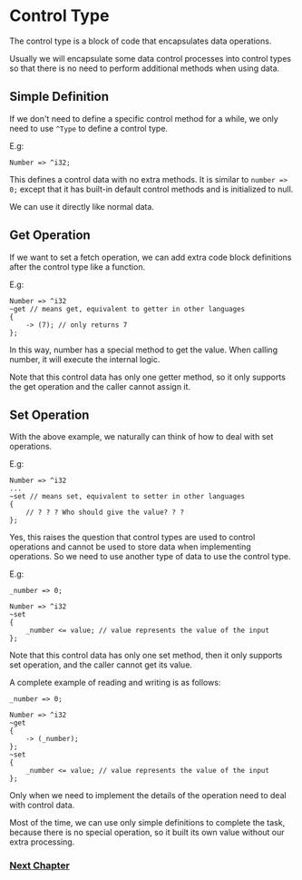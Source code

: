 # Control Type
The control type is a block of code that encapsulates data operations.

Usually we will encapsulate some data control processes into control types so that there is no need to perform additional methods when using data.

## Simple Definition
If we don't need to define a specific control method for a while, we only need to use `^Type` to define a control type.

E.g:
```
Number => ^i32;
```
This defines a control data with no extra methods. It is similar to `number => 0;` except that it has built-in default control methods and is initialized to null.

We can use it directly like normal data.

## Get Operation
If we want to set a fetch operation, we can add extra code block definitions after the control type like a function.

E.g:
```
Number => ^i32
~get // means get, equivalent to getter in other languages
{
    -> (7); // only returns 7
};
```
In this way, number has a special method to get the value. When calling number, it will execute the internal logic.

Note that this control data has only one getter method, so it only supports the get operation and the caller cannot assign it.
## Set Operation
With the above example, we naturally can think of how to deal with set operations.

E.g:
```
Number => ^i32
...
~set // means set, equivalent to setter in other languages
{
    // ? ? ? Who should give the value? ? ?
};
```
Yes, this raises the question that control types are used to control operations and cannot be used to store data when implementing operations.
So we need to use another type of data to use the control type.

E.g:
```
_number => 0;

Number => ^i32
~set
{
    _number <= value; // value represents the value of the input
};
```

Note that this control data has only one set method, then it only supports set operation, and the caller cannot get its value.

A complete example of reading and writing is as follows:
```
_number => 0;

Number => ^i32
~get
{
    -> (_number);
};
~set
{
    _number <= value; // value represents the value of the input
};
```

Only when we need to implement the details of the operation need to deal with control data.

Most of the time, we can use only simple definitions to complete the task, because there is no special operation, so it built its own value without our extra processing.

### [Next Chapter](package-type.md)
